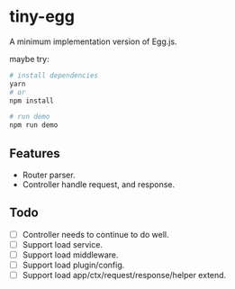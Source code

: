 # tiny-egg

A minimum implementation version of Egg.js.

maybe try:

```bash
# install dependencies
yarn
# or
npm install

# run demo
npm run demo
```

## Features

- Router parser.
- Controller handle request, and response.

## Todo

- [ ] Controller needs to continue to do well.
- [ ] Support load service.
- [ ] Support load middleware.
- [ ] Support load plugin/config.
- [ ] Support load app/ctx/request/response/helper extend.
